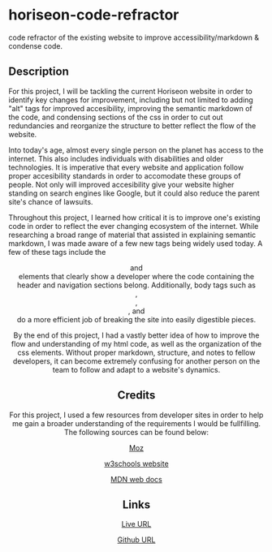 # horiseon-code-refractor

code refractor of the existing website to improve accessibility/markdown &amp; condense code.

## Description

For this project, I will be tackling the current Horiseon website in order to identify key changes for improvement, including but not limited to adding "alt" tags for improved accesibility, improving the semantic markdown of the code, and condensing sections of the css in order to cut out redundancies and reorganize the structure to better reflect the flow of the website.

Into today's age, almost every single person on the planet has access to the internet. This also includes individuals with disabilities and older technologies. It is imperative that every website and application follow proper accesibility standards in order to accomodate these groups of people. Not only will improved accesibility give your website higher standing on search engines like Google, but it could also reduce the parent site's chance of lawsuits. 

Throughout this project, I learned how critical it is to improve one's existing code in order to reflect the ever changing ecosystem of the internet. While researching a broad range of material that assisted in explaining semantic markdown, I was made aware of a few new tags being widely used today. A few of these tags include the <header> and <nav> elements that clearly show a developer where the code containing the header and navigation sections belong. Additionally, body tags such as <main>, <section>, <aside>, and <article> do a more efficient job of breaking the site into easily digestible pieces. 

By the end of this project, I had a vastly better idea of how to improve the flow and understanding of my html code, as well as the organization of the css elements. Without proper markdown, structure, and notes to fellow developers, it can become extremely confusing for another person on the team to follow and adapt to a website's dynamics.

## Credits

For this project, I used a few resources from developer sites in order to help me gain a broader understanding of the requirements I would be fullfilling. The following sources can be found below:

[Moz](https://moz.com/learn/seo/alt-text)

[w3schools website](https://www.w3schools.com/html/html_accessibility.asp)

[MDN web docs](https://developer.mozilla.org/en-US/docs/Web/Guide/HTML/Using_HTML_sections_and_outlines)

## Links

[Live URL](https://jonathanstoll0603.github.io/horiseon-code-refractor/)

[Github URL](https://github.com/jonathanstoll0603/horiseon-code-refractor)